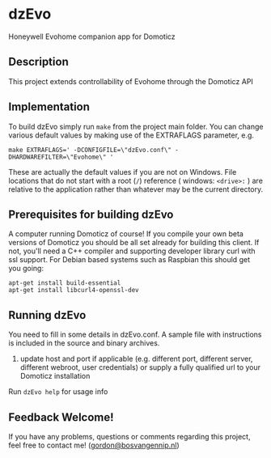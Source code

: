 # dzEvo

Honeywell Evohome companion app for Domoticz

## Description

This project extends controllability of Evohome through the Domoticz API


## Implementation

To build dzEvo simply run ` make ` from the project main folder. You can change various default values by making use of the EXTRAFLAGS parameter, e.g.

    make EXTRAFLAGS=' -DCONFIGFILE=\"dzEvo.conf\" -DHARDWAREFILTER=\"Evohome\" '

These are actually the default values if you are not on Windows. File locations that do not start with a root (` / `) reference ( windows: ` <drive>: ` ) are relative to the application rather than whatever may be the current directory.


## Prerequisites for building dzEvo

A computer running Domoticz of course! If you compile your own beta versions of Domoticz you should be all set already for building this client. If not, you'll need a C++ compiler and supporting developer library curl with ssl support. For Debian based systems such as Raspbian this should get you going:

    apt-get install build-essential
    apt-get install libcurl4-openssl-dev


## Running dzEvo

You need to fill in some details in dzEvo.conf. A sample file with instructions is included in the source and binary archives.

1. update host and port if applicable (e.g. different port, different server, different webroot, user credentials) or supply a fully qualified url to your Domoticz installation

Run ` dzEvo help ` for usage info

## Feedback Welcome!

If you have any problems, questions or comments regarding this project, feel free to contact me! (gordon@bosvangennip.nl)

